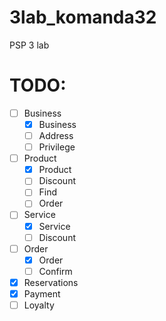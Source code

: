 # 3lab_komanda32
PSP 3 lab




# TODO:
- [ ] Business
  - [x] Business
  - [ ] Address
  - [ ] Privilege
- [ ] Product
  - [x] Product
  - [ ] Discount
  - [ ] Find
  - [ ] Order
- [ ] Service
  - [x] Service
  - [ ] Discount
- [ ] Order
  - [x] Order
  - [ ] Confirm
- [x] Reservations
- [x] Payment
- [ ] Loyalty

